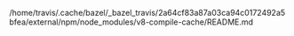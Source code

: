 /home/travis/.cache/bazel/_bazel_travis/2a64cf83a87a03ca94c0172492a5bfea/external/npm/node_modules/v8-compile-cache/README.md